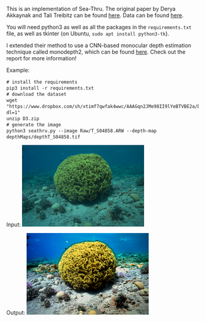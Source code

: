 This is an implementation of Sea-Thru. The original paper by Derya Akkaynak and Tali Treibitz can be found [here](http://csms.haifa.ac.il/profiles/tTreibitz/webfiles/sea-thru_cvpr2019.pdf). Data can be found [here](http://csms.haifa.ac.il/profiles/tTreibitz/datasets/sea_thru/index.html).

You will need python3 as well as all the packages in the `requirements.txt` file, as well as tkinter (on Ubuntu, `sudo apt install python3-tk`).

I extended their method to use a CNN-based monocular depth estimation technique called monodepth2, which can be found [here](https://github.com/nianticlabs/monodepth2).
Check out the report for more information!

Example:

```
# install the requirements
pip3 install -r requirements.txt
# download the dataset
wget "https://www.dropbox.com/sh/xtimf7qwfak4wwc/AAAGqn2JMe98II9lYeBTVBE2a/D3?dl=1"
unzip D3.zip
# generate the image
python3 seathru.py --image Raw/T_S04858.ARW --depth-map depthMaps/depthT_S04858.tif
```

Input:
![](input.png?raw=true)


Output:
![](output.png?raw=true)



